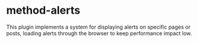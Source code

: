 # method-alerts
This plugin implements a system for displaying alerts on specific pages or posts, loading alerts through the browser to keep performance impact low.
